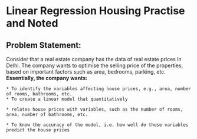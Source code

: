 # Linear Regression Housing Practise and Noted

## Problem Statement:
  Consider that a real estate company has the data of real estate prices in Delhi. The company wants to optimise the selling price of the properties, based on important factors such as area, bedrooms, parking, etc.
    **Essentially, the company wants:**

    * To identify the variables affecting house prices, e.g., area, number of rooms, bathrooms, etc.
    * To create a linear model that quantitatively

    * relates house prices with variables, such as the number of rooms, area, number of bathrooms, etc.

    * To know the accuracy of the model, i.e. how well do these variables predict the house prices
